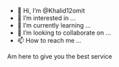 - 👋 Hi, I’m @Khalid12omit
- 👀 I’m interested in ...
- 🌱 I’m currently learning ...
- 💞️ I’m looking to collaborate on ...
- 📫 How to reach me ...

<!---
Khalid12omit/Khalid12omit is a ✨ special ✨ repository because its `README.md` (this file) appears on your GitHub profile.
You can click the Preview link to take a look at your changes.
--->
Am here to give you the best service 
